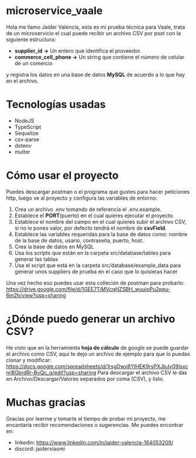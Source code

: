 # microservice_vaale
Hola me llamo Jaider Valencia, esta es mi prueba técnica para Vaale, trata de un microservicio el cual puede recibir un archivo CSV por post con la siguiente estructura:

- **supplier_id ->** Un entero que identifica el proveedor.
- **commerce_cell_phone ->** Un string que contiene el número de celular de
un comercio

y registra los datos en una base de datos **MySQL** de acuerdo a lo que hay en el archivo.


# Tecnologías usadas
- NodeJS
- TypeScript
- Sequelize
- csv-parse
- dotenv
- multer


# Cómo usar el proyecto
Puedes descargar postman o el programa que gustes para hacer peticiones http, luego ve al proyecto y configura las variables de entorno:
  1. Crea un archivo .env tomando de referencia el .env.example.
  2. Establece el **PORT**(puerto) en el cual quieres ejecutar el proyecto.
  3. Establece el nombre del campo en el cual quieres subir el archivo CSV, si no le pones valor, por defecto tendrá el nombre de **csvField**.
  4. Establece las variables requeridas para la base de datos como: nombre de la base de datos, usario, contraseña, puerto, host.
  5. Crea la base de datos en MySQL
  6. Usa los scripts que están en la carpeta src/database/tables para generar las tablas
  7. Usa el script que está en la carpeta src/database/example_data para generar unos suppliers de prueba en el caso que lo quisieras hacer

Una vez hecho eso puedes usar esta colleción de postman para probarlo: https://drive.google.com/file/d/1GEE7TiMVcqHZSBH_wuuioPu2peu-6m2h/view?usp=sharing

# ¿Dónde puedo generar un archivo CSV?
He visto que en la herramienta **hoja de cálculo** de google se puede guardar el archivo como CSV, aquí te dejo un archivo de ejemplo para que lo puedas clonar y modificar: https://docs.google.com/spreadsheets/d/1rsgDwx8YIHEK9rsPXJbJy09lsxcnrBGbrdRr-ByQc_g/edit?usp=sharing
Para descargar el archivo CSV le das en Archivo/Descargar/Valores separados por coma (CSV), y listo.

# Muchas gracias
Gracias por leerme y tomarte el tiempo de probar mi proyecto, me encantaría recibir recomendaciones o sugerencias. Me puedes encontrar en:
- linkedin: https://www.linkedin.com/in/jaider-valencia-164053209/
- discord: jaiderxiaomi
